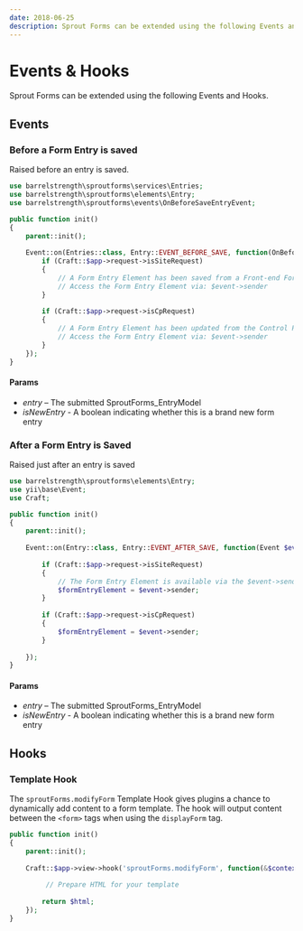 ```yaml
---
date: 2018-06-25
description: Sprout Forms can be extended using the following Events and Hooks.
---
```


# Events & Hooks

Sprout Forms can be extended using the following Events and Hooks.

## Events

### Before a Form Entry is saved

Raised before an entry is saved.

``` php
use barrelstrength\sproutforms\services\Entries;
use barrelstrength\sproutforms\elements\Entry;
use barrelstrength\sproutforms\events\OnBeforeSaveEntryEvent;

public function init()
{
    parent::init();
    
    Event::on(Entries::class, Entry::EVENT_BEFORE_SAVE, function(OnBeforeSaveEntryEvent $event) {
        if (Craft::$app->request->isSiteRequest)
        {
            // A Form Entry Element has been saved from a Front-end Form Submission
            // Access the Form Entry Element via: $event->sender
        }
        
        if (Craft::$app->request->isCpRequest)
        {
            // A Form Entry Element has been updated from the Control Panel
            // Access the Form Entry Element via: $event->sender
        }
    });
}
```

#### Params

- _entry_ – The submitted SproutForms_EntryModel
- _isNewEntry_ -  A boolean indicating whether this is a brand new form entry

### After a Form Entry is Saved 

Raised just after an entry is saved

``` php
use barrelstrength\sproutforms\elements\Entry;
use yii\base\Event;
use Craft;

public function init()
{
    parent::init();
    
    Event::on(Entry::class, Entry::EVENT_AFTER_SAVE, function(Event $event) {
        
        if (Craft::$app->request->isSiteRequest)
        {
            // The Form Entry Element is available via the $event->sender attribute     
            $formEntryElement = $event->sender;
        }
        
        if (Craft::$app->request->isCpRequest)
        {
            $formEntryElement = $event->sender;
        }
        
    });
}
```

#### Params

- _entry_ – The submitted SproutForms_EntryModel
- _isNewEntry_ -  A boolean indicating whether this is a brand new form entry

## Hooks

### Template Hook 

The `sproutForms.modifyForm` Template Hook gives plugins a chance to dynamically add content to a form template. The hook will output content between the `<form>` tags when using the `displayForm` tag.

``` php
public function init()
{
    parent::init();
    
    Craft::$app->view->hook('sproutForms.modifyForm', function(&$context) {
        
         // Prepare HTML for your template
    
        return $html;
    });
}
```
